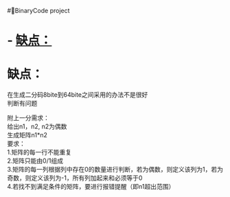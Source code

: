 #🚩BinaryCode project 
 

# - [缺点：](#缺点)
# 缺点：<br/>
在生成二分码8bite到64bite之间采用的办法不是很好<br/>
判断有问题<br/>

附上一分需求：<br/>
给出n1，n2,  n2为偶数<br/>
生成矩阵n1*n2<br/>
要求：<br/>
1.矩阵的每一行不能重复<br/>
2.矩阵只能由0/1组成<br/>
3.矩阵的每一列根据列中存在0的数量进行判断，若为偶数，则定义该列为1，若为奇数，则定义该列为-1，所有列加起来和必须等于0<br/>
4.若找不到满足条件的矩阵，要进行报错提醒（即n1超出范围）<br/>
